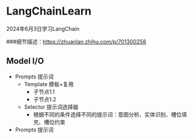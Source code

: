 <!--
 * @Description: 
 * @Author: Panbo Hey
 * @Date: 2024-06-03 11:49:17
 * @LastEditTime: 2024-06-03 13:56:54
 * @LastEditors: Panbo Hey
-->
# LangChainLearn
 2024年6月3日学习LangChain

 ###细节描述：https://zhuanlan.zhihu.com/p/701300258

## Model I/O
- Prompts 提示词
  - Template 模板+复用
    - 子节点1.1
    - 子节点1.2
  - Selector 提示词选择器
    - 根据不同的条件选择不同的提示词：意图分析、实体识别、槽位填充、槽位约束
- Prompts 提示词

